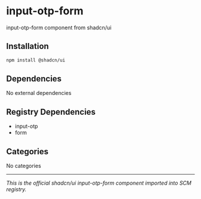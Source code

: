 # input-otp-form

input-otp-form component from shadcn/ui

## Installation

```bash
npm install @shadcn/ui
```

## Dependencies

No external dependencies

## Registry Dependencies

- input-otp
- form

## Categories

No categories

---

*This is the official shadcn/ui input-otp-form component imported into SCM registry.*
